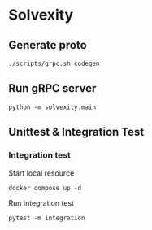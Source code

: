 # Solvexity

## Generate proto
```
./scripts/grpc.sh codegen
```

## Run gRPC server
```
python -m solvexity.main
```

## Unittest & Integration Test
### Integration test

Start local resource
```
docker compose up -d 
```

Run integration test
```
pytest -m integration
```